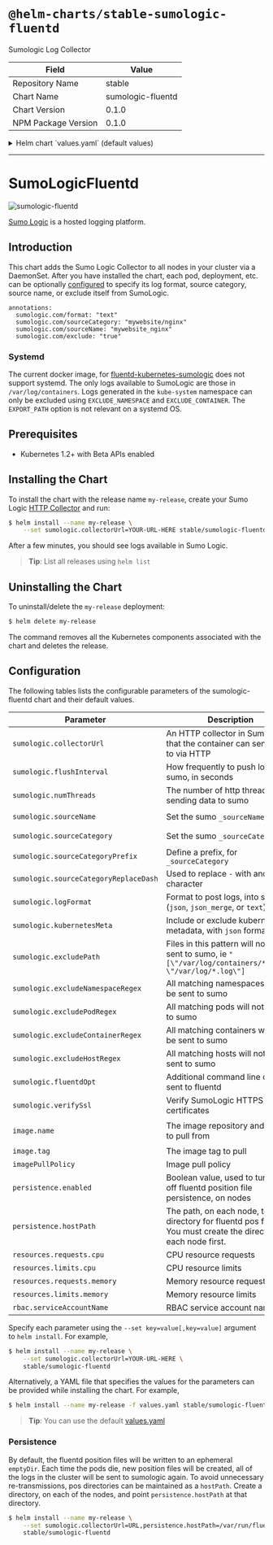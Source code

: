 # `@helm-charts/stable-sumologic-fluentd`

Sumologic Log Collector

| Field               | Value             |
| ------------------- | ----------------- |
| Repository Name     | stable            |
| Chart Name          | sumologic-fluentd |
| Chart Version       | 0.1.0             |
| NPM Package Version | 0.1.0             |

<details>

<summary>Helm chart `values.yaml` (default values)</summary>

```yaml
# Default values for sumologic-fluentd.
image:
  name: sumologic/fluentd-kubernetes-sumologic
  tag: latest
  pullPolicy: Always

sumologic:
  ## You'll need to set this to sumo collector, before the agent will run.
  ## ref: https://github.com/SumoLogic/fluentd-kubernetes-sumologic#sumologic
  collectorUrl:

  ## How frequently to push logs to SumoLogic (default 5s)
  ## ref: https://github.com/SumoLogic/fluentd-kubernetes-sumologic#options
  # flushInterval: 5
  ## Increase number of http threads to Sumo. May be required in heavy logging clusters (default 1)
  # numThreads: 1
  ## Set the _sourceName metadata field in SumoLogic. (Default "%{namespace}.%{pod}.%{container}")
  # sourceName:
  ## Set the _sourceCategory metadata field in SumoLogic. (Default "%{namespace}/%{pod_name}")
  # sourceCategory:
  ## Set the prefix, for _sourceCategory metadata. (Default nil)
  # sourceCategoryPrefix:
  ## Used to replace - with another character. (default /)
  # sourceCategoryReplaceDash:
  ## Format to post logs into Sumo. json, json_merge, or text (default json)
  # logFormat: json
  ## Include or exclude Kubernetes metadata such as namespace and pod_name if
  ## using json log format. (default true)
  # kubernetesMeta: true
  ## Files matching this pattern will be ignored by the in_tail plugin, and will
  ## not be sent to Kubernetes or Sumo Logic. This can be a comma separated list.
  ## ref: http://docs.fluentd.org/v0.12/articles/in_tail#excludepath
  # excludePath:
  ## A ruby regex for namespaces. All matching namespaces will be excluded
  ## from Sumo Logic. The logs will still be sent to FluentD
  ## ref: http://rubular.com/
  # excludeNamespaceRegex:
  ## A ruby regex for pods. All matching pods will be excluded from Sumo
  ## Logic. The logs will still be sent to FluentD
  ## ref: http://rubular.com/
  # excludePodRegex:
  ## A ruby regex for containers. All matching containers will be excluded
  ## from Sumo Logic. The logs will still be sent to FluentD
  ## ref: http://rubular.com/
  # excludeContainerRegex:
  ## A ruby regex for hosts. All matching hosts will be excluded from Sumo
  ## Logic. The logs will still be sent to FluentD
  ## ref: http://rubular.com/
  # excludeHostRegex:
  ## Fluentd command line options
  ## ref: http://docs.fluentd.org/v0.12/articles/command-line-option
  # fluentdOpt:

## By default, the daemonset will store position files, for logs tailed, in an
## emptyDir. If you have a directory, on the host, to store pos files, specify
## it here.
persistence:
  enabled: false
  hostPath: /var/run/fluentd-pos

resources:
  requests:
    cpu: 100m
    memory: 128Mi
  limits:
    cpu: 256m
    memory: 256Mi

rbac: {}
```

</details>

---

# SumoLogicFluentd

![sumologic-fluentd](/stable/sumologic-fluentd/sumologic-fluentd.jpg)

[Sumo Logic](https://www.sumologic.com/) is a hosted logging platform.

## Introduction

This chart adds the Sumo Logic Collector to all nodes in your cluster via a
DaemonSet. After you have installed the chart, each pod, deployment, etc. can be
optionally
[configured](https://github.com/SumoLogic/fluentd-kubernetes-sumologic#options)
to specify its log format, source category, source name, or exclude itself from
SumoLogic.

    annotations:
      sumologic.com/format: "text"
      sumologic.com/sourceCategory: "mywebsite/nginx"
      sumologic.com/sourceName: "mywebsite_nginx"
      sumologic.com/exclude: "true"

### Systemd

The current docker image, for [fluentd-kubernetes-sumologic](https://github.com/SumoLogic/fluentd-kubernetes-sumologic)
does not support systemd. The only logs available to SumoLogic are those in
`/var/log/containers`. Logs generated in the `kube-system` namespace can only be
excluded using `EXCLUDE_NAMESPACE` and `EXCLUDE_CONTAINER`. The `EXPORT_PATH`
option is not relevant on a systemd OS.

## Prerequisites

- Kubernetes 1.2+ with Beta APIs enabled

## Installing the Chart

To install the chart with the release name `my-release`, create your Sumo Logic [HTTP Collector](http://help.sumologic.com/Send_Data/Sources/02Sources_for_Hosted_Collectors/HTTP_Source) and run:

```bash
$ helm install --name my-release \
    --set sumologic.collectorUrl=YOUR-URL-HERE stable/sumologic-fluentd
```

After a few minutes, you should see logs available in Sumo Logic.

> **Tip**: List all releases using `helm list`

## Uninstalling the Chart

To uninstall/delete the `my-release` deployment:

```bash
$ helm delete my-release
```

The command removes all the Kubernetes components associated with the chart and deletes the release.

## Configuration

The following tables lists the configurable parameters of the sumologic-fluentd chart and their default values.

| Parameter                             | Description                                                                                                     | Default                                  |
| ------------------------------------- | --------------------------------------------------------------------------------------------------------------- | ---------------------------------------- |
| `sumologic.collectorUrl`              | An HTTP collector in SumoLogic that the container can send logs to via HTTP                                     | `Nil` You must provide your own          |
| `sumologic.flushInterval`             | How frequently to push logs to sumo, in seconds                                                                 | `5`                                      |
| `sumologic.numThreads`                | The number of http threads sending data to sumo                                                                 | `1`                                      |
| `sumologic.sourceName`                | Set the sumo `_sourceName`                                                                                      | `%{namespace}.%{pod}.%{container}`       |
| `sumologic.sourceCategory`            | Set the sumo `_sourceCategory`                                                                                  | `%{namespace}/%{pod_name}`               |
| `sumologic.sourceCategoryPrefix`      | Define a prefix, for `_sourceCategory`                                                                          | `Nil`                                    |
| `sumologic.sourceCategoryReplaceDash` | Used to replace `-` with another character                                                                      | `/`                                      |
| `sumologic.logFormat`                 | Format to post logs, into sumo (`json`, `json_merge`, or `text`)                                                | `json`                                   |
| `sumologic.kubernetesMeta`            | Include or exclude kubernetes metadata, with `json` format                                                      | `true`                                   |
| `sumologic.excludePath`               | Files in this pattern will not be sent to sumo, ie `"[\"/var/log/containers/*.log\", \"/var/log/*.log\"]`       | `Nil`                                    |
| `sumologic.excludeNamespaceRegex`     | All matching namespaces will not be sent to sumo                                                                | `Nil`                                    |
| `sumologic.excludePodRegex`           | All matching pods will not be sent to sumo                                                                      | `Nil`                                    |
| `sumologic.excludeContainerRegex`     | All matching containers will not be sent to sumo                                                                | `Nil`                                    |
| `sumologic.excludeHostRegex`          | All matching hosts will not be sent to sumo                                                                     | `Nil`                                    |
| `sumologic.fluentdOpt`                | Additional command line options, sent to fluentd                                                                | `Nil`                                    |
| `sumologic.verifySsl`                 | Verify SumoLogic HTTPS certificates                                                                             | `true`                                   |
| `image.name`                          | The image repository and name to pull from                                                                      | `sumologic/fluentd-kubernetes-sumologic` |
| `image.tag`                           | The image tag to pull                                                                                           | `latest`                                 |
| `imagePullPolicy`                     | Image pull policy                                                                                               | `IfNotPresent`                           |
| `persistence.enabled`                 | Boolean value, used to turn on or off fluentd position file persistence, on nodes                               | `false`                                  |
| `persistence.hostPath`                | The path, on each node, to a directory for fluentd pos files. You must create the directory on each node first. | `/var/run/fluentd-pos`                   |
| `resources.requests.cpu`              | CPU resource requests                                                                                           | 100m                                     |
| `resources.limits.cpu`                | CPU resource limits                                                                                             | 256m                                     |
| `resources.requests.memory`           | Memory resource requests                                                                                        | 128Mi                                    |
| `resources.limits.memory`             | Memory resource limits                                                                                          | 256Mi                                    |
| `rbac.serviceAccountName`             | RBAC service account name                                                                                       | {{ fullname }}                           |

Specify each parameter using the `--set key=value[,key=value]` argument to `helm install`. For example,

```bash
$ helm install --name my-release \
    --set sumologic.collectorUrl=YOUR-URL-HERE \
    stable/sumologic-fluentd
```

Alternatively, a YAML file that specifies the values for the parameters can be provided while installing the chart. For example,

```bash
$ helm install --name my-release -f values.yaml stable/sumologic-fluentd
```

> **Tip**: You can use the default [values.yaml](values.yaml)

### Persistence

By default, the fluentd position files will be written to an ephemeral
`emptyDir`. Each time the pods die, new position files will be created, all of
the logs in the cluster will be sent to sumologic again. To avoid unnecessary
re-transmissions, pos directories can be maintained as a `hostPath`. Create a
directory, on each of the nodes, and point `persistence.hostPath` at that
directory.

```bash
$ helm install --name my-release \
    --set sumologic.collectorUrl=URL,persistence.hostPath=/var/run/fluentd \
    stable/sumologic-fluentd
```
